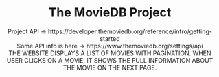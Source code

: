 <h1 align="center" >The MovieDB Project</h1>

<div align="center" >
Project API -> https://developer.themoviedb.org/reference/intro/getting-started
<br/>
Some API info is here -> https://www.themoviedb.org/settings/api
</div>

<div align="center" >
  THE WEBSITE DISPLAYS A LIST OF MOVIES WITH PAGINATION. WHEN USER CLICKS ON A MOVIE, IT SHOWS THE FULL INFORMATION ABOUT THE MOVIE ON THE NEXT PAGE.
</div>
